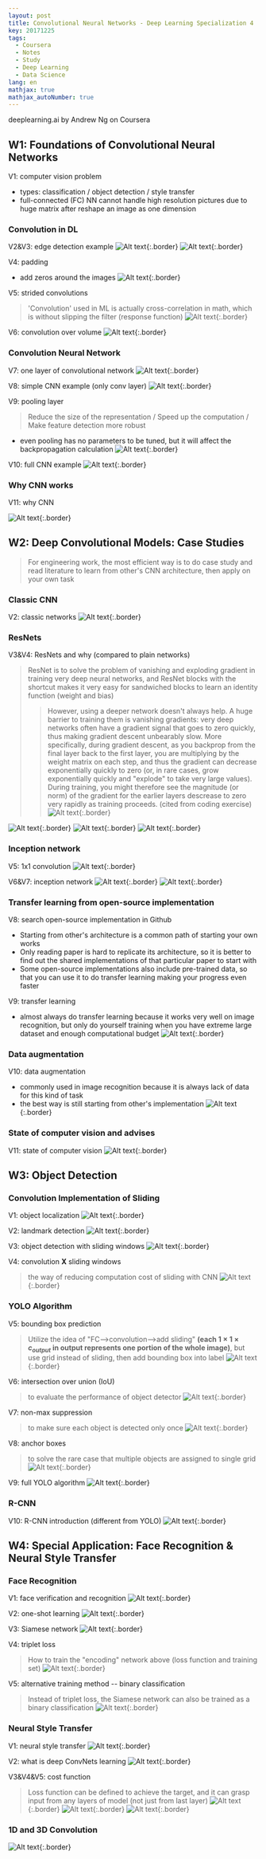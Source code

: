 ```yaml
---
layout: post
title: Convolutional Neural Networks - Deep Learning Specialization 4
key: 20171225
tags:
  - Coursera
  - Notes
  - Study
  - Deep Learning
  - Data Science
lang: en
mathjax: true
mathjax_autoNumber: true
---
```


deeplearning.ai by Andrew Ng on Coursera

## W1: Foundations of Convolutional Neural Networks

V1: computer vision problem
- types: classification / object detection / style transfer
- full-connected (FC) NN cannot handle high resolution pictures due to huge matrix after reshape an image as one dimension

### Convolution in DL
V2&V3: edge detection example
![Alt text](https://github.com/YestinYang/YestinYang.github.io/raw/master/screenshots/2017-12-25_1512824960357.png){:.border}
![Alt text](https://github.com/YestinYang/YestinYang.github.io/raw/master/screenshots/2017-12-25_1512827143831.png){:.border}

V4: padding
- add zeros around the images
![Alt text](https://github.com/YestinYang/YestinYang.github.io/raw/master/screenshots/2017-12-25_1512830120566.png){:.border}

V5: strided convolutions
> 'Convolution' used in ML is actually cross-correlation in math, which is without slipping the filter (response function)
![Alt text](https://github.com/YestinYang/YestinYang.github.io/raw/master/screenshots/2017-12-25_1512964015025.png){:.border}

V6: convolution over volume
![Alt text](https://github.com/YestinYang/YestinYang.github.io/raw/master/screenshots/2017-12-25_1512978375479.png){:.border}

### Convolution Neural Network
V7: one layer of convolutional network
![Alt text](https://github.com/YestinYang/YestinYang.github.io/raw/master/screenshots/2017-12-25_1512981133427.png){:.border}

V8: simple CNN example (only conv layer)
![Alt text](https://github.com/YestinYang/YestinYang.github.io/raw/master/screenshots/2017-12-25_1512986349571.png){:.border}

V9: pooling layer
> Reduce the size of the representation / Speed up the computation / Make feature detection more robust

- even pooling has no parameters to be tuned, but it will affect the backpropagation calculation 
![Alt text](https://github.com/YestinYang/YestinYang.github.io/raw/master/screenshots/2017-12-25_1513065304077.png){:.border}

V10: full CNN example
![Alt text](https://github.com/YestinYang/YestinYang.github.io/raw/master/screenshots/2017-12-25_1513066496574.png){:.border}

### Why CNN works
V11: why CNN

![Alt text](https://github.com/YestinYang/YestinYang.github.io/raw/master/screenshots/2017-12-25_1513067682808.png){:.border}


## W2: Deep Convolutional Models: Case Studies

> For engineering work, the most efficient way is to do case study and read literature to learn from other's CNN architecture, then apply on your own task

### Classic CNN
V2: classic networks
![Alt text](https://github.com/YestinYang/YestinYang.github.io/raw/master/screenshots/2017-12-25_1513251533159.png){:.border}

### ResNets
V3&V4: ResNets and why (compared to plain networks)
> ResNet is to solve the problem of vanishing and exploding gradient in training very deep neural networks, and ResNet blocks with the shortcut makes it very easy for sandwiched blocks to learn an identity function (weight and bias)
>> However, using a deeper network doesn't always help. A huge barrier to training them is vanishing gradients: very deep networks often have a gradient signal that goes to zero quickly, thus making gradient descent unbearably slow. More specifically, during gradient descent, as you backprop from the final layer back to the first layer, you are multiplying by the weight matrix on each step, and thus the gradient can decrease exponentially quickly to zero (or, in rare cases, grow exponentially quickly and "explode" to take very large values).
>> During training, you might therefore see the magnitude (or norm) of the gradient for the earlier layers descrease to zero very rapidly as training proceeds. (cited from coding exercise)![Alt text](https://github.com/YestinYang/YestinYang.github.io/raw/master/screenshots/2017-12-25_1513412417635.png){:.border}

![Alt text](https://github.com/YestinYang/YestinYang.github.io/raw/master/screenshots/2017-12-25_1513254479327.png){:.border}
![Alt text](https://github.com/YestinYang/YestinYang.github.io/raw/master/screenshots/2017-12-25_1513254643613.png){:.border}
![Alt text](https://github.com/YestinYang/YestinYang.github.io/raw/master/screenshots/2017-12-25_1513494273499.png){:.border}

### Inception network
V5: 1x1 convolution
![Alt text](https://github.com/YestinYang/YestinYang.github.io/raw/master/screenshots/2017-12-25_1513298890863.png){:.border}

V6&V7: inception network
![Alt text](https://github.com/YestinYang/YestinYang.github.io/raw/master/screenshots/2017-12-25_1513301168940.png){:.border}
![Alt text](https://github.com/YestinYang/YestinYang.github.io/raw/master/screenshots/2017-12-25_1513303024777.png){:.border}

### Transfer learning from open-source implementation
V8: search open-source implementation in Github
- Starting from other's architecture is a common path of starting your own works
- Only reading paper is hard to replicate its architecture, so it is better to find out the shared implementations of that particular paper to start with
- Some open-source implementations also include pre-trained data, so that you can use it to do transfer learning making your progress even faster

V9: transfer learning
- almost always do transfer learning because it works very well on image recognition, but only do yourself training when you have extreme large dataset and enough computational budget
![Alt text](https://github.com/YestinYang/YestinYang.github.io/raw/master/screenshots/2017-12-25_1513384859223.png){:.border}

### Data augmentation
 V10: data augmentation
 - commonly used in image recognition because it is always lack of data for this kind of task
 - the best way is still starting from other's implementation
![Alt text](https://github.com/YestinYang/YestinYang.github.io/raw/master/screenshots/2017-12-25_1513386418113.png){:.border}

### State of computer vision and advises
V11: state of computer vision
![Alt text](https://github.com/YestinYang/YestinYang.github.io/raw/master/screenshots/2017-12-25_1513391646039.png){:.border}

## W3: Object Detection

### Convolution Implementation of Sliding
V1: object localization
![Alt text](https://github.com/YestinYang/YestinYang.github.io/raw/master/screenshots/2017-12-25_1513498611409.png){:.border}

V2: landmark detection
![Alt text](https://github.com/YestinYang/YestinYang.github.io/raw/master/screenshots/2017-12-25_1513519065133.png){:.border}

V3: object detection with sliding windows
![Alt text](https://github.com/YestinYang/YestinYang.github.io/raw/master/screenshots/2017-12-25_1513520975835.png){:.border}

V4: convolution **X** sliding windows
> the way of reducing computation cost of sliding with CNN
![Alt text](https://github.com/YestinYang/YestinYang.github.io/raw/master/screenshots/2017-12-25_1513561804499.png){:.border}

### YOLO Algorithm
V5: bounding box prediction
> Utilize the idea of "FC-->convolution-->add sliding" **(each $1\times1\times c_{output}$ in output represents one portion of the whole image)**, but use grid instead of sliding, then add bounding box into label
![Alt text](https://github.com/YestinYang/YestinYang.github.io/raw/master/screenshots/2017-12-25_1513562739330.png){:.border}

V6: intersection over union (IoU)
> to evaluate the performance of object detector
![Alt text](https://github.com/YestinYang/YestinYang.github.io/raw/master/screenshots/2017-12-25_1513602640782.png){:.border}

V7: non-max suppression
> to make sure each object is detected only once
![Alt text](https://github.com/YestinYang/YestinYang.github.io/raw/master/screenshots/2017-12-25_1513603998952.png){:.border}

V8: anchor boxes
> to solve the rare case that multiple objects are assigned to single grid
![Alt text](https://github.com/YestinYang/YestinYang.github.io/raw/master/screenshots/2017-12-25_1513692580507.png){:.border}

V9: full YOLO algorithm
![Alt text](https://github.com/YestinYang/YestinYang.github.io/raw/master/screenshots/2017-12-25_1513753509545.png){:.border}

### R-CNN
V10: R-CNN introduction (different from YOLO)
![Alt text](https://github.com/YestinYang/YestinYang.github.io/raw/master/screenshots/2017-12-25_1513732294465.png){:.border}

## W4: Special Application: Face Recognition & Neural Style Transfer

### Face Recognition
V1: face verification and recognition
![Alt text](https://github.com/YestinYang/YestinYang.github.io/raw/master/screenshots/2017-12-25_1514012685899.png){:.border}

V2: one-shot learning
![Alt text](https://github.com/YestinYang/YestinYang.github.io/raw/master/screenshots/2017-12-25_1514013447708.png){:.border}

V3: Siamese network
![Alt text](https://github.com/YestinYang/YestinYang.github.io/raw/master/screenshots/2017-12-25_1514014207759.png){:.border}

V4: triplet loss
> How to train the "encoding" network above (loss function and training set)
![Alt text](https://github.com/YestinYang/YestinYang.github.io/raw/master/screenshots/2017-12-25_1514036954861.png){:.border}

V5: alternative training method -- binary classification
> Instead of triplet loss, the Siamese network can also be trained as a binary classification
![Alt text](https://github.com/YestinYang/YestinYang.github.io/raw/master/screenshots/2017-12-25_1514039482662.png){:.border}

### Neural Style Transfer

V1: neural style transfer
![Alt text](https://github.com/YestinYang/YestinYang.github.io/raw/master/screenshots/2017-12-25_1514122432163.png){:.border}

V2: what is deep ConvNets learning
![Alt text](https://github.com/YestinYang/YestinYang.github.io/raw/master/screenshots/2017-12-25_1514123004640.png){:.border}

V3&V4&V5: cost function
> Loss function can be defined to achieve the target, and it can grasp input from any layers of model (not just from last layer)
![Alt text](https://github.com/YestinYang/YestinYang.github.io/raw/master/screenshots/2017-12-25_1514187490941.png){:.border}
![Alt text](https://github.com/YestinYang/YestinYang.github.io/raw/master/screenshots/2017-12-25_1514184684350.png){:.border}
![Alt text](https://github.com/YestinYang/YestinYang.github.io/raw/master/screenshots/2017-12-25_1514185566075.png){:.border}

### 1D and 3D Convolution
![Alt text](https://github.com/YestinYang/YestinYang.github.io/raw/master/screenshots/2017-12-25_1514186727566.png){:.border}
